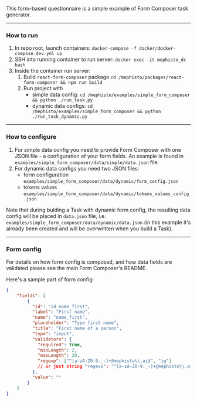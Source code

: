 This form-based questionnaire is a simple example of Form Composer task generator.

---

### How to run

1. In repo root, launch containers: `docker-compose -f docker/docker-compose.dev.yml up`
2. SSH into running container to run server: `docker exec -it mephisto_dc bash`
3. Inside the container run server:
   1. Build `react-form-composer` package `cd /mephisto/packages/react-form-composer && npm run build`
   2. Run project with
       - simple data config: `cd /mephisto/examples/simple_form_composer && python ./run_task.py`
       - dynamic data configs: `cd /mephisto/examples/simple_form_composer && python ./run_task_dynamic.py`

---

### How to configure

1. For simple data config you need to provide Form Composer with one JSON file - a configuration of your form fields.
An example is found in `examples/simple_form_composer/data/simple/data.json` file.
2. For dynamic data configs you need two JSON files:
   - form configuration `examples/simple_form_composer/data/dynamic/form_config.json`
   - tokens values `examples/simple_form_composer/data/dynamic/tokens_values_config.json`

Note that during bulding a Task with dynamic form config, the resulting data config will be placed in `data.json` file, i.e. `examples/simple_form_composer/data/dynamic/data.json` (in this example it's already been created and will be overwritten when you build a Task).

---

### Form config

For details on how form config is composed, and how data fields are validated please see the main Form Composer's README.

Here's a sample part of form config:

```json
{
    "fields": [
        {
          "id": "id_name_first",
          "label": "First name",
          "name": "name_first",
          "placeholder": "Type first name",
          "title": "First name of a person",
          "type": "input",
          "validators": {
            "required": true,
            "minLength": 2,
            "maxLength": 20,
            "regexp": ["^[a-zA-Z0-9._-]+@mephisto\\.ai$", "ig"]
            // or just string "regexp": "^[a-zA-Z0-9._-]+@mephisto\\.ai$"
          },
          "value": ""
        }
    ]
}
```
